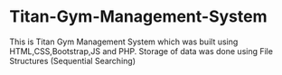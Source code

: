 # Titan-Gym-Management-System
This is Titan Gym Management System which was built using HTML,CSS,Bootstrap,JS and PHP. Storage of data was done using File Structures (Sequential Searching)
